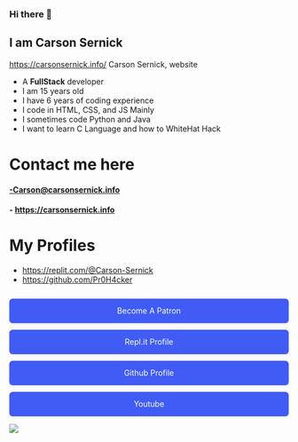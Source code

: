 ### Hi there 👋
## I am Carson Sernick
https://carsonsernick.info/
Carson Sernick, website
- A **FullStack** developer
- I am 15 years old
- I have 6 years of coding experience
- I code in HTML, CSS, and JS Mainly
- I sometimes code Python and Java
- I want to learn C Language and how to WhiteHat Hack




# Contact me here

#### -Carson@carsonsernick.info
#### - https://carsonsernick.info

# My Profiles
- https://replit.com/@Carson-Sernick
- https://github.com/Pr0H4cker


<div style="align:center;">
<a href="https://patreon.com/carsonsernick?utm_medium=clipboard_copy&utm_source=copyLink&utm_campaign=creatorshare_creator"><button class="button-9" role="button">Become A Patron</button></a>
<a href="https://replit.com/@Carson-Sernick"><button class="button-9" role="button">Repl.it Profile</button></a>
<a href="https://github.com/Pr0H4cker"><button class="button-9" role="button">Github Profile</button></a>
<a href="https://www.youtube.com/channel/UC1x-CCdqiFDSzI3J72f914w"><button class="button-9" role="button">Youtube</button></a>


</div>
<style>
/* CSS */
.button-9 {
  appearance: button;
  backface-visibility: hidden;
  background-color: #405cf5;
  border-radius: 6px;
  border-width: 0;
  box-shadow: rgba(50, 50, 93, .1) 0 0 0 1px inset,rgba(50, 50, 93, .1) 0 2px 5px 0,rgba(0, 0, 0, .07) 0 1px 1px 0;
  box-sizing: border-box;
  color: #fff;
  cursor: pointer;
  font-family: -apple-system,system-ui,"Segoe UI",Roboto,"Helvetica Neue",Ubuntu,sans-serif;
  font-size: 100%;
  height: 44px;
  line-height: 1.15;
  margin: 12px 0 0;
  outline: none;
  overflow: hidden;
  padding: 0 25px;
  position: relative;
  text-align: center;
  text-transform: none;
  transform: translateZ(0);
  transition: all .2s,box-shadow .08s ease-in;
  user-select: none;
  -webkit-user-select: none;
  touch-action: manipulation;
  width: 100%;
}

.button-9:disabled {
  cursor: default;
}

.button-9:focus {
  box-shadow: rgba(50, 50, 93, .1) 0 0 0 1px inset, rgba(50, 50, 93, .2) 0 6px 15px 0, rgba(0, 0, 0, .1) 0 2px 2px 0, rgba(50, 151, 211, .3) 0 0 0 4px;
}</style>


<img src="https://github-readme-stats.vercel.app/api?username=Pr0H4cker&&show_icons=true&title_color=ffffff&icon_color=bb2acf&text_color=daf7dc&bg_color=151515" />
